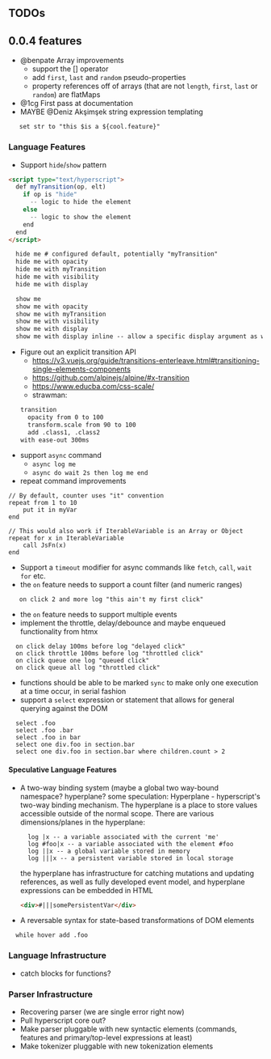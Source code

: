 ## TODOs

## 0.0.4 features
* @benpate Array improvements
    * support the [] operator
    * add `first`, `last` and `random` pseudo-properties
    * property references off of arrays (that are not `length`, `first`, `last` or `random`) are flatMaps
* @1cg First pass at documentation
* MAYBE @Deniz Akşimşek string expression templating
```
   set str to "this $is a ${cool.feature}"
```

### Language Features
* Support `hide`/`show` pattern
```html
<script type="text/hyperscript">
  def myTransition(op, elt)
    if op is "hide"
      -- logic to hide the element
    else
      -- logic to show the element
    end
  end
</script>

  hide me # configured default, potentially "myTransition"
  hide me with opacity
  hide me with myTransition
  hide me with visibility
  hide me with display

  show me
  show me with opacity
  show me with myTransition
  show me with visibility
  show me with display
  show me with display inline -- allow a specific display argument as well
```
* Figure out an explicit transition API
  * https://v3.vuejs.org/guide/transitions-enterleave.html#transitioning-single-elements-components
  * https://github.com/alpinejs/alpine/#x-transition
  * https://www.educba.com/css-scale/
  * strawman:
  ```html
  transition
    opacity from 0 to 100
    transform.scale from 90 to 100
    add .class1, .class2
  with ease-out 300ms
  ```
* support `async` command
  * `async log me`
  * `async do wait 2s then log me end`
* repeat command improvements
```
// By default, counter uses "it" convention
repeat from 1 to 10 
    put it in myVar
end

// This would also work if IterableVariable is an Array or Object
repeat for x in IterableVariable
    call JsFn(x)
end
```

* Support a `timeout` modifier for async commands like `fetch`, `call`, `wait for` etc.
* the `on` feature needs to support a count filter (and numeric ranges)
```on click 1 log "first click"
   on click 2 and more log "this ain't my first click"
```
* the `on` feature needs to support multiple events
* implement the throttle, delay/debounce and maybe enqueued functionality from htmx
```
  on click delay 100ms before log "delayed click"
  on click throttle 100ms before log "throttled click"
  on click queue one log "queued click"
  on click queue all log "throttled click"
```
* functions should be able to be marked `sync` to make only one execution at a time occur, in serial fashion
* support a `select` expression or statement that allows for general querying against the DOM
```
  select .foo
  select .foo .bar
  select .foo in bar
  select one div.foo in section.bar
  select one div.foo in section.bar where children.count > 2
```

#### Speculative Language Features
* A two-way binding system (maybe a global two way-bound namespace? hyperplane?
  some speculation:
  Hyperplane - hyperscript's two-way binding mechanism.  The hyperplane is a place to store values accessible outside of the normal scope.  There are various dimensions/planes in the hyperplane:
  
  ```
    log |x -- a variable associated with the current 'me'
    log #foo|x -- a variable associated with the element #foo
    log ||x -- a global variable stored in memory
    log |||x -- a persistent variable stored in local storage
  ```
  the hyperplane has infrastructure for catching mutations and updating references, as well as fully developed event model, and hyperplane expressions can be embedded in HTML

  ```html
  <div>#|||somePersistentVar</div>
  ```

* A reversable syntax for state-based transformations of DOM elements
```
  while hover add .foo
```

### Language Infrastructure
* catch blocks for functions?

### Parser Infrastructure
* Recovering parser (we are single error right now)
* Pull hyperscript core out?
* Make parser pluggable with new syntactic elements (commands, features and primary/top-level expressions at least)
* Make tokenizer pluggable with new tokenization elements
